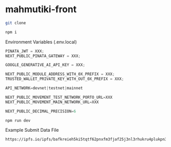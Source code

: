 # mahmutiki-front

```bash
git clone
```

```bash
npm i
```

Environment Variables (.env.local)

```ts
PINATA_JWT = XXX;
NEXT_PUBLIC_PINATA_GATEWAY = XXX;

GOOGLE_GENERATIVE_AI_API_KEY = XXX;

NEXT_PUBLIC_MODULE_ADDRESS_WITH_0X_PREFIX = XXX;
TRUSTED_WALLET_PRIVATE_KEY_WITH_OUT_0X_PREFIX = XXX;

API_NETWORK=devnet|testnet|mainnet

NEXT_PUBLIC_MOVEMENT_TEST_NETWORK_PORTO_URL=XXX
NEXT_PUBLIC_MOVEMENT_MAIN_NETWORK_URL=XXX

NEXT_PUBLIC_DECIMAL_PRECISION=6

```

```bash
npm run dev
```

Example Submit Data File
```
https://ipfs.io/ipfs/bafkreieh5ki5tqtf62pnxfm3fjaf25j3nl3rhukru4plukpn3o6kbkhpjm
```
